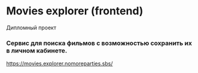 # Movies explorer (frontend)
Дипломный проект
### Сервис для поиска фильмов с возможностью сохранить их в личном кабинете.

https://movies.explorer.nomoreparties.sbs/
